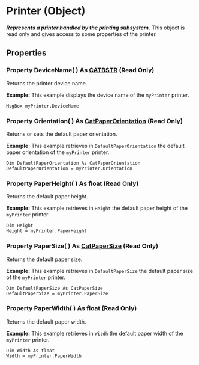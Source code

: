# Printer (Object)

**_Represents a printer handled by the printing subsystem._**
This object is read only and gives access to some properties of the printer.

## Properties

### Property **DeviceName**( ) As [CATBSTR](../System/typedef_CATBSTR_8129.md) (Read Only)

Returns the printer device name.

**Example:**      This example displays the device name of the `myPrinter` printer.

```VBScript
MsgBox myPrinter.DeviceName

```

### Property **Orientation**( ) As [CatPaperOrientation](../InfInterfaces/enum_CatPaperOrientation_77334.md) (Read Only)

Returns or sets the default paper orientation.

**Example:**      This example retrieves in `DefaultPaperOrientation` the default paper orientation of the `myPrinter` printer.

```VBScript
Dim DefaultPaperOrientation As CatPaperOrientation
DefaultPaperOrientation = myPrinter.Orientation

```

### Property **PaperHeight**( ) As float (Read Only)

Returns the default paper height.

**Example:**      This example retrieves in `Height` the default paper height of the `myPrinter` printer.

```VBScript
Dim Height
Height = myPrinter.PaperHeight

```

### Property **PaperSize**( ) As [CatPaperSize](../InfInterfaces/enum_CatPaperSize_30452.md) (Read Only)

Returns the default paper size.

**Example:**      This example retrieves in `DefaultPaperSize` the default paper size of the `myPrinter` printer.

```VBScript
Dim DefaultPaperSize As CatPaperSize
DefaultPaperSize = myPrinter.PaperSize

```

### Property **PaperWidth**( ) As float (Read Only)

Returns the default paper width.

**Example:**      This example retrieves in `Witdh` the default paper width of the `myPrinter` printer.

```VBScript
Dim Width As float
Width = myPrinter.PaperWidth

```